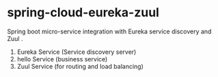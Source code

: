 # spring-cloud-eureka-zuul
Spring boot micro-service integration with Eureka service discovery and Zuul .

1) Eureka Service (Service discovery server)
2) hello Service (business service)
2) Zuul Service (for routing and load balancing)

